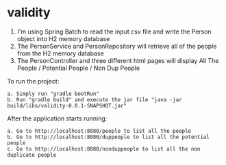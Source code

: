 # validity

1. I'm using Spring Batch to read the input csv file and write the Person object into H2 memory database
2. The PersonService and PersonRepository will retrieve all of the people from the H2 memory database
3. The PersonController and three different html pages will display All The People / Potential People / Non Dup People

To run the project:

    a. Simply run "gradle bootRun"
    b. Run "gradle build" and execute the jar file "java -jar build/libs/validity-0.0.1-SNAPSHOT.jar"

After the application starts running:

    a. Go to http://localhost:8080/people to list all the people
    b. Go to http://localhost:8080/duppeople to list all the potential people
    c. Go to http://localhost:8080/nonduppeople to list all the non duplicate people
